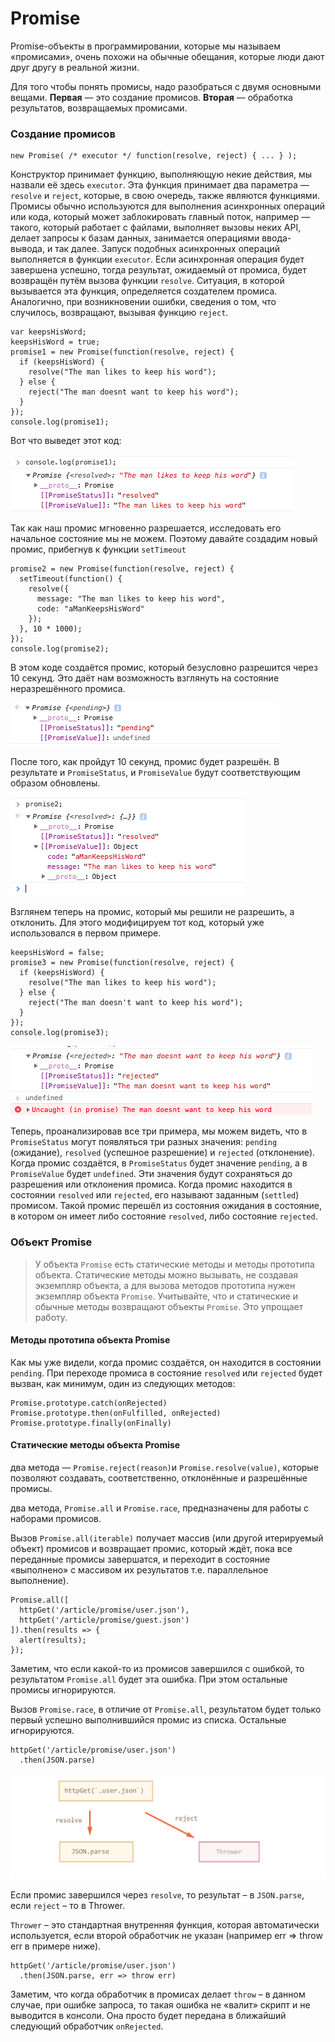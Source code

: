 # Promise

Promise-объекты в программировании, которые мы называем «промисами», очень похожи на обычные обещания, которые люди дают друг другу в реальной жизни.

Для того чтобы понять промисы, надо разобраться с двумя основными вещами. **Первая** — это создание промисов. **Вторая** — обработка результатов, возвращаемых промисами.

### Создание промисов

```text
new Promise( /* executor */ function(resolve, reject) { ... } );
```

Конструктор принимает функцию, выполняющую некие действия, мы назвали её здесь `executor`. Эта функция принимает два параметра — `resolve` и `reject`, которые, в свою очередь, также являются функциями. Промисы обычно используются для выполнения асинхронных операций или кода, который может заблокировать главный поток, например — такого, который работает с файлами, выполняет вызовы неких API, делает запросы к базам данных, занимается операциями ввода-вывода, и так далее. Запуск подобных асинхронных операций выполняется в функции `executor`. Если асинхронная операция будет завершена успешно, тогда результат, ожидаемый от промиса, будет возвращён путём вызова функции `resolve`. Ситуация, в которой вызывается эта функция, определяется создателем промиса. Аналогично, при возникновении ошибки, сведения о том, что случилось, возвращают, вызывая функцию `reject`.

```text
var keepsHisWord;
keepsHisWord = true;
promise1 = new Promise(function(resolve, reject) {
  if (keepsHisWord) {
    resolve("The man likes to keep his word");
  } else {
    reject("The man doesnt want to keep his word");
  }
});
console.log(promise1);
```

Вот что выведет этот код:

![](../.gitbook/assets/8e2f527a185616e8dbb6fa3433303d54.png)

Так как наш промис мгновенно разрешается, исследовать его начальное состояние мы не можем. Поэтому давайте создадим новый промис, прибегнув к функции `setTimeout`

```text
promise2 = new Promise(function(resolve, reject) {
  setTimeout(function() {
    resolve({
      message: "The man likes to keep his word",
      code: "aManKeepsHisWord"
    });
  }, 10 * 1000);
});
console.log(promise2);
```

В этом коде создаётся промис, который безусловно разрешится через 10 секунд. Это даёт нам возможность взглянуть на состояние неразрешённого промиса.

![](../.gitbook/assets/bd482813d5a8d53df3eb39b716b8c0b7.png)

После того, как пройдут 10 секунд, промис будет разрешён. В результате и `PromiseStatus`, и `PromiseValue` будут соответствующим образом обновлены. 

![](../.gitbook/assets/707ff774ad727f4e41a247714182d7fd.png)

Взглянем теперь на промис, который мы решили не разрешить, а отклонить. Для этого модифицируем тот код, который уже использовался в первом примере.

```text
keepsHisWord = false;
promise3 = new Promise(function(resolve, reject) {
  if (keepsHisWord) {
    resolve("The man likes to keep his word");
  } else {
    reject("The man doesn't want to keep his word");
  }
});
console.log(promise3);
```

![](../.gitbook/assets/bd1cd1aa66cdd5969cb7e8726236938d.png)

Теперь, проанализировав все три примера, мы можем видеть, что в `PromiseStatus` могут появляться три разных значения: `pending` \(ожидание\), `resolved` \(успешное разрешение\) и `rejected` \(отклонение\). Когда промис создаётся, в `PromiseStatus` будет значение `pending`, а в `PromiseValue` будет `undefined`. Эти значения будут сохраняться до разрешения или отклонения промиса. Когда промис находится в состоянии `resolved` или `rejected`, его называют заданным \(`settled`\) промисом. Такой промис перешёл из состояния ожидания в состояние, в котором он имеет либо состояние `resolved`, либо состояние `rejected`.

### Объект Promise

> У объекта `Promise` есть статические методы и методы прототипа объекта. Статические методы можно вызывать, не создавая экземпляр объекта, а для вызова методов прототипа нужен экземпляр объекта `Promise`. Учитывайте, что и статические и обычные методы возвращают объекты `Promise`. Это упрощает работу.

#### Методы прототипа объекта Promise

Как мы уже видели, когда промис создаётся, он находится в состоянии `pending`. При переходе промиса в состояние `resolved` или `rejected` будет вызван, как минимум, один из следующих методов:

```text
Promise.prototype.catch(onRejected)
Promise.prototype.then(onFulfilled, onRejected)
Promise.prototype.finally(onFinally)
```

#### Статические методы объекта Promise

два метода — `Promise.reject(reason)`и `Promise.resolve(value)`, которые позволяют создавать, соответственно, отклонённые и разрешённые промисы.

два метода, `Promise.all` и `Promise.race`, предназначены для работы с наборами промисов.

Вызов `Promise.all(iterable)` получает массив \(или другой итерируемый объект\) промисов и возвращает промис, который ждёт, пока все переданные промисы завершатся, и переходит в состояние «выполнено» с массивом их результатов т.е. параллельное выполнение\).

```text
Promise.all([
  httpGet('/article/promise/user.json'),
  httpGet('/article/promise/guest.json')
]).then(results => {
  alert(results);
});
```

Заметим, что если какой-то из промисов завершился с ошибкой, то результатом `Promise.all` будет эта ошибка. При этом остальные промисы игнорируются.

Вызов `Promise.race`, в отличие от `Promise.all`, результатом будет только первый успешно выполнившийся промис из списка. Остальные игнорируются.









```text
httpGet('/article/promise/user.json')
  .then(JSON.parse)
```

![](../.gitbook/assets/promiseloadavatarchain-1-2x.png)

Если промис завершился через `resolve`, то результат – в `JSON.parse`, если `reject` – то в Thrower.

`Thrower` – это стандартная внутренняя функция, которая автоматически используется, если второй обработчик не указан \(например err =&gt; throw err в примере ниже\).

```text
httpGet('/article/promise/user.json')
  .then(JSON.parse, err => throw err)
```

Заметим, что когда обработчик в промисах делает `throw` – в данном случае, при ошибке запроса, то такая ошибка не «валит» скрипт и не выводится в консоли. Она просто будет передана в ближайший следующий обработчик `onRejected`.

